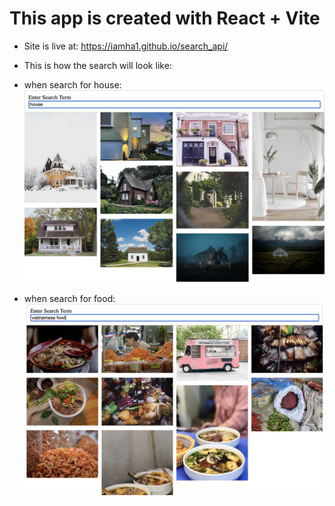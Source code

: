 # This app is created with React + Vite

- Site is live at: https://iamha1.github.io/search_api/

- This is how the search will look like:

* when search for house:
![house](https://github.com/iamha1/search_api/blob/ee897861d6487178363d0c12177509e2009d1169/public/Screenshot%202024-08-15%20at%2022.21.39.png?raw=true)

* when search for food: 
![food](https://github.com/iamha1/search_api/blob/ee897861d6487178363d0c12177509e2009d1169/public/Screenshot%202024-08-15%20at%2022.22.23.png?raw=true)

